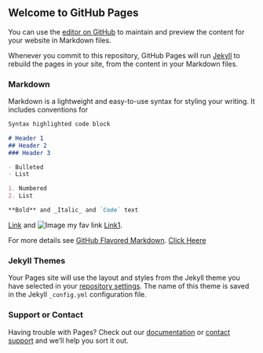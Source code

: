 ## Welcome to GitHub Pages

You can use the [editor on GitHub](https://github.com/lnarasimhan83/SystemDesign/edit/gh-pages/index.md) to maintain and preview the content for your website in Markdown files.

Whenever you commit to this repository, GitHub Pages will run [Jekyll](https://jekyllrb.com/) to rebuild the pages in your site, from the content in your Markdown files.

### Markdown

Markdown is a lightweight and easy-to-use syntax for styling your writing. It includes conventions for

```markdown
Syntax highlighted code block

# Header 1
## Header 2
### Header 3

- Bulleted
- List

1. Numbered
2. List

**Bold** and _Italic_ and `Code` text
```
[Link](url) and ![Image](src)
my fav link [Link1](https://github.com/l-narasimhan/SystemDesign/Twitter_POST_API.html).


For more details see [GitHub Flavored Markdown](https://guides.github.com/features/mastering-markdown/).
[Click Heere](https://lnarasimhan83.github.io/SystemDesign/Twitter-POST-API.html)


### Jekyll Themes

Your Pages site will use the layout and styles from the Jekyll theme you have selected in your [repository settings](https://github.com/lnarasimhan83/SystemDesign/settings/pages). The name of this theme is saved in the Jekyll `_config.yml` configuration file.

### Support or Contact

Having trouble with Pages? Check out our [documentation](https://docs.github.com/categories/github-pages-basics/) or [contact support](https://support.github.com/contact) and we’ll help you sort it out.
